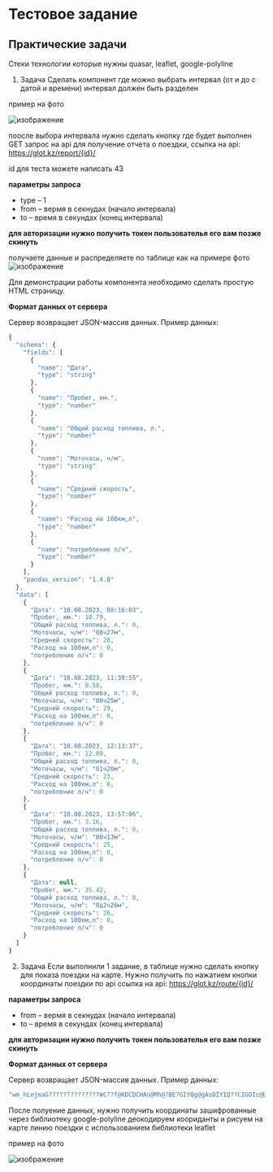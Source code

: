 # Тестовое задание

## Практические задачи

Стеки технологии которые нужны quasar, leaflet, google-polyline

1. Задача
Сделать компонент где можно выбрать интервал (от и до с датой и времени) интервал должен быть разделен

пример на фото 

![изображение](https://github.com/erulan14/test_nurdaulet/assets/42293127/5245d591-7a8e-4348-8a4e-c84009f3ea22)


поосле выбора интервала нужно сделать кнопку где будет выполнен GET запрос на api для получение отчета о поездки, 
ссылка на api: https://glot.kz/report/{id}/

id для теста можете написать 43

**параметры запроса**

- type – 1
- from – вермя в секнудах (начало интервала)
- to – время в секундах (конец интервала)
  
**для авторизации нужно получить токен пользователья его вам позже скинуть**

получаете данные и распределяете по таблице как на примере фото 
![изображение](https://github.com/erulan14/test_nurdaulet/assets/42293127/0e3c0ddc-8c72-4a7b-8703-c5c1361743c8)

Для демонстрации работы компонента необходимо сделать простую HTML страницу.

**Формат данных от сервера**

Сервер возвращает JSON-массив данных.
Пример данных: 

```js
{
  "schema": {
    "fields": [
      {
        "name": "Дата",
        "type": "string"
      },
      {
        "name": "Пробег, км.",
        "type": "number"
      },
      {
        "name": "Общий расход топлива, л.",
        "type": "number"
      },
      {
        "name": "Моточасы, ч/м",
        "type": "string"
      },
      {
        "name": "Средний скорость",
        "type": "number"
      },
      {
        "name": "Расход на 100км,л",
        "type": "number"
      },
      {
        "name": "потребление л/ч",
        "type": "number"
      }
    ],
    "pandas_version": "1.4.0"
  },
  "data": [
    {
      "Дата": "10.08.2023, 08:16:03",
      "Пробег, км.": 10.79,
      "Общий расход топлива, л.": 0,
      "Моточасы, ч/м": "00ч27м",
      "Средний скорость": 28,
      "Расход на 100км,л": 0,
      "потребление л/ч": 0
    },
    {
      "Дата": "10.08.2023, 11:39:55",
      "Пробег, км.": 8.58,
      "Общий расход топлива, л.": 0,
      "Моточасы, ч/м": "00ч25м",
      "Средний скорость": 29,
      "Расход на 100км,л": 0,
      "потребление л/ч": 0
    },
    {
      "Дата": "10.08.2023, 12:13:37",
      "Пробег, км.": 12.89,
      "Общий расход топлива, л.": 0,
      "Моточасы, ч/м": "01ч20м",
      "Средний скорость": 23,
      "Расход на 100км,л": 0,
      "потребление л/ч": 0
    },
    {
      "Дата": "10.08.2023, 13:57:06",
      "Пробег, км.": 3.16,
      "Общий расход топлива, л.": 0,
      "Моточасы, ч/м": "00ч13м",
      "Средний скорость": 25,
      "Расход на 100км,л": 0,
      "потребление л/ч": 0
    },
    {
      "Дата": null,
      "Пробег, км.": 35.42,
      "Общий расход топлива, л.": 0,
      "Моточасы, ч/м": "0д2ч26м",
      "Средний скорость": 26,
      "Расход на 100км,л": 0,
      "потребление л/ч": 0
    }
  ]
}
```

2. Задача
Если выполнили 1 задание, в таблице нужно сделать кнопку для показа поездки на карте.
Нужно получить по нажатием кнопки координаты поездки по api 
ссылка на api: https://glot.kz/route/{id}/

**параметры запроса**
- from – вермя в секнудах (начало интервала)
- to – время в секундах (конец интервала)

**для авторизации нужно получить токен пользователья его вам позже скинуть**

**Формат данных от сервера**

Сервер возвращает JSON-массив данных.
Пример данных: 

```js
"wm_hLejmaG??????????????WC??f@KDCDCHAn@Mh@?BE?GIYQg@gAoDIYIQ??CIGOIc@BGNEd@GtAS|YeEfGw@vC]LERC@?J?lAQJ@FDFJR^f@zApAdEfApDTv@fArD~ArDPp@HNB@BD~OMjFy@pFu@hD_@zEw@lB_@`IkANE`@GxAWPEj@Il@MxB[D@PBLFJLfFvN|A~DrAbEr@~BT|@HRPj@bAbDnAzDpAtDhAxDlAnDZhBXp@Vd@Vd@bArDTn@j@`B~@xC~GrSlAtDlA`DRl@L\\BDZd@HAj@IfC_@bDi@dBSXGZGHGFCHCj@I~@KnFq@hG_AfBYtSwCfF}@|@K`AM`AIn@KLEnAy@EOSi@a@yAiAuDwA{DjBkIr@Mp@Kd@KVCp@M~AYnJmAPAVEz@OpBWzDe@\\FzCr@dAVpB`@xBn@`GrAtGxA`@JJFD@FF\\Hr@L~@R`FnAxAR~@ZZFFBHBb@LH?fBaE@EBGXq@t@eBBGKEMCmAWiAMsN|@k@jAINA@}HQ{FqAkAYc@GSEEAQAg@Ow@UoQmAqARGDM?C?EEEEEIM]u@sCqA{DqFcPwAgDqAwDqAsC_@iA}BsHM[Se@gAkCu@}Ae@}@a@yAcEeQMc@IQNmCv@I|F}@~@OJC?CACAEGGIB@B????????CQ??J`@??F???LA??f@K??x@O??nB]??rFw@??vDc@??nAU??T@??@D??EF??}]fFeBTWDOBIBOFa@HiCZaG|@oFr@qFx@qEr@{BNa@@mALoEfAaBTs@LOD??EB]DsAPmDl@sFv@gDb@kALu@JQDONQVW^_Pv@gCRo@FKBiBTcADoAJaBTMAO?A?HGIAMBg@JmCb@gEl@wFbAs_@pFiG`A}Fn@yFv@wW`EE@WBaC^qC`@w@LmAR_G`AyFz@eFt@i@HUDE@KBqARwFp@wDj@_FdAc@^q@`AaA|BwApD_BfD{AvDg@dA[`@OXc@x@@AAGyAfEu@tBk@`A]f@cBlDeBvDOZwArDeFtLA@MTMRIHQXENQl@CHIRKVa@n@g@r@_@nAGfARxAhAvCDNL^P^H\\Vz@pArDnArDx@nClAxD`AtCjArDjFpDl@Kx@KxEs@vFw@vLcBjFu@xDg@hBYXIAISe@cA}@??j@n@PbABBFBF?FCd@IlB[LEG@n@KREHK?GGYUg@c@_AFEPAPAhC]??AR?SEKF?f@Gd@CB@D?P?\\ElAQHAt@vBHLP`@Xj@bApDbAfD^jADT?B??jErLlAnDrAvDlA~Ch@bBBFPBJBJDLAt@OhScDZKbBQp@EhBSnFy@hEm@fG{@zFaAbGw@`YeEtF}@pASZEz@IdBS~FeA~@QREXEREVGXC|Cm@fBSxBWlFu@jC]P?ZErFw@RAn@GNFHRP^vA~DnA`DN^?F@JJT^x@LFP@VEjASrD{@xCg@hHqA~Aa@PClE{@PGv@c@l@ObEm@bGYr@Cj@K@AlGaArFk@VAFCDAb@CLC|@MbAYRa@rC}G@G@?HG@GOCAER?K@ATRGEGA@PNe@GAGDD@DBDzBmEJWOMPk@X[ICJ?JSP_@rBoEFWRk@XaAJQFEDGDE\\u@DGDYDIAODK\\[HKJ[dAaCPa@b@cAx@yBhBaErCmG~AsDXq@~@cBjAiCJu@KIS@c@E[Au@KuZmBEEAECMIu@a@uCOYGO_@o@M]i@{AcAsD}AcEoAeEkAuDuAyDk@qASc@EKCMK[kAuCqAgE}B_GaBwDQ_@?O?UKa@]s@Ws@KUKa@{CyL{@iCIQOa@M_@CEO_@Oc@gAyCAAjLsD?E?CAC|@U`AGpBSnFk@jEe@d@IPC@??@yRtCuFx@w@F{@T}A^cAZGHAJ@LHPRd@z@|BlDlNTfBfApB\\l@BNN`@N`@hG~P~@vBBFEFIAEABCRd@jAbCpAjDXp@ZHNElBa@nFm@fFw@rDk@tAOPBd@HbEt@fFtAtCn@TBb@Lx@P|J~BLFVDn@NXNh@RNDfALj@N\\@x@LtFlA~EvA~MbDvCr@VDBA@ABC?C@C?CDOFMB?FA@@LWIAKBH@???@MHORIZQFKASCk@OcFcA}EiAeF{AaBa@cFkARAaAIm@Ee@EkB_@qCm@QEs@SaBg@kFqAUGOGKA[Gm@OaFmAqFqA]Iw@QuAUk@?O@oARuB\\MAIGCKI]Mw@_AqCGQCAG?K@o@L_BVoF|@cAPm@J[F{AFIIQe@k@eBsAuDg@aBgAkD{B{FUq@m@oAa@u@q@aBIe@U_EoAoDeAuBODX@BOMa@KWaAqDB[b@InFg@jCe@TGEU??@?CECEAC"
```

После полуение данных, нужно получить координаты зашифрованные через библиотеку google-polyline
деокодируем коориданты и рисуем на карте линию поездки с использованием библиотеки leaflet

пример на фото

![изображение](https://github.com/erulan14/test_nurdaulet/assets/42293127/c0031af0-6bc5-4ff5-b2ae-5c1ffddf78d1)





